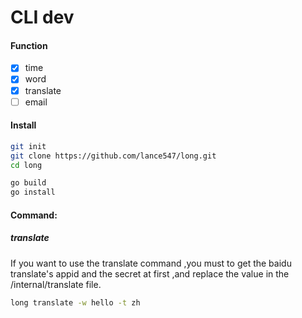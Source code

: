 # CLI dev

#### Function

* [X]  time
* [X]  word
* [X]  translate
* [ ]  email

#### Install


~~~bash
git init 
git clone https://github.com/lance547/long.git
cd long

go build
go install 

~~~

#### Command:

##### translate

If you want to use the translate command ,you must to get the baidu translate's appid and the secret at first ,and replace the value in the /internal/translate file.

~~~bash
long translate -w hello -t zh
~~~
